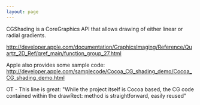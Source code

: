 ```yaml
---
layout: page
---
```


CGShading is a CoreGraphics API that allows drawing of either linear or radial gradients.

http://developer.apple.com/documentation/GraphicsImaging/Reference/Quartz_2D_Ref/qref_main/function_group_27.html

Apple also provides some sample code: http://developer.apple.com/samplecode/Cocoa_CG_shading_demo/Cocoa_CG_shading_demo.html

OT - This line is great: "While the project itself is Cocoa based, the CG code contained within the drawRect: method is straightforward, easily reused"
